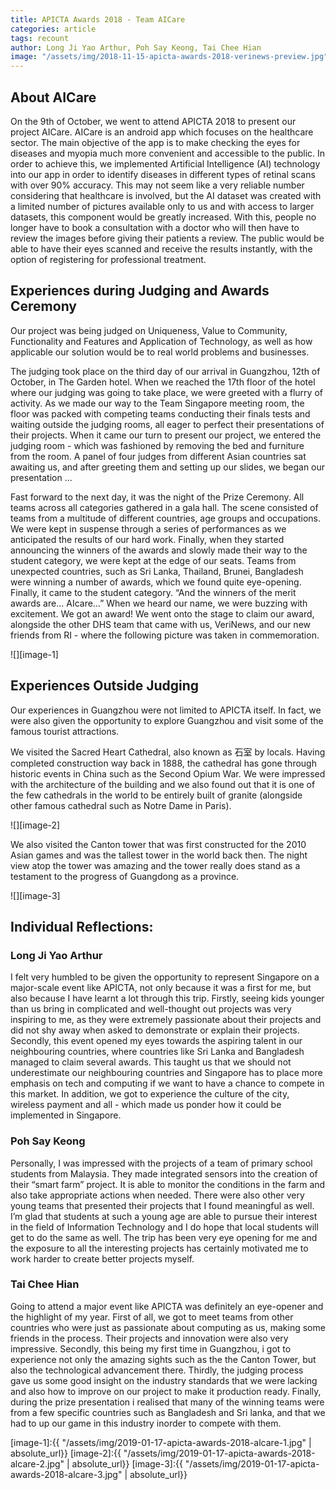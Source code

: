 ```yaml
---
title: APICTA Awards 2018 - Team AICare
categories: article
tags: recount
author: Long Ji Yao Arthur, Poh Say Keong, Tai Chee Hian
image: "/assets/img/2018-11-15-apicta-awards-2018-verinews-preview.jpg"
---
```


## About AICare

On the 9th of October, we went to attend APICTA 2018 to present our project AICare. AICare is an android app which focuses on the healthcare sector. The main objective of the app is to make checking the eyes for diseases and myopia much more convenient and accessible to the public. In order to achieve this, we implemented Artificial Intelligence (AI) technology into our app in order to identify diseases in different types of retinal scans with over 90% accuracy. This may not seem like a very reliable number considering that healthcare is involved, but the AI dataset was created with a limited number of pictures available only to us and with access to larger datasets, this component would be greatly increased. With this, people no longer have to book a consultation with a doctor who will then have to review the images before giving their patients a review. The public would be able to have their eyes scanned and receive the results instantly, with the option of registering for professional treatment.

## Experiences during Judging and Awards Ceremony
Our project was being judged on Uniqueness, Value to Community, Functionality and Features and Application of Technology, as well as how applicable our solution would be to real world problems and businesses.

The judging took place on the third day of our arrival in Guangzhou, 12th of October, in The Garden hotel. When we reached the 17th floor of the hotel where our judging was going to take place, we were greeted with a flurry of activity. As we made our way to the Team Singapore meeting room, the floor was packed with competing teams conducting their finals tests and waiting outside the judging rooms, all eager to perfect their presentations of their projects. When it came our turn to present our project, we entered the judging room - which was fashioned by removing the bed and furniture from the room. A panel of four judges from different Asian countries sat awaiting us, and after greeting them and setting up our slides, we began our presentation ...

Fast forward to the next day, it was the night of the Prize Ceremony. All teams across all categories gathered in a gala hall. The scene consisted of teams from a multitude of different countries, age groups and occupations. We were kept in suspense through a series of performances as we anticipated the results of our hard work. Finally, when they started announcing the winners of the awards and slowly made their way to the student category, we were kept at the edge of our seats. Teams from unexpected countries, such as Sri Lanka, Thailand, Brunei, Bangladesh were winning a number of awards, which we found quite eye-opening. Finally, it came to the student category. “And the winners of the merit awards are… AIcare…” When we heard our name, we were buzzing with excitement. We got an award! We went onto the stage to claim our award, alongside the other DHS team that came with us, VeriNews, and our new friends from RI - where the following picture was taken in commemoration. 

![][image-1]

## Experiences Outside Judging

Our experiences in Guangzhou were not limited to APICTA itself. In fact, we were also given the opportunity to explore Guangzhou and visit some of the famous tourist attractions.

We visited the Sacred Heart Cathedral, also known as 石室 by locals. Having completed construction way back in 1888, the cathedral has gone through historic events in China such as the Second Opium War. We were impressed with the architecture of the building and we also found out that it is one of the few cathedrals in the world to be entirely built of granite (alongside other famous cathedral such as Notre Dame in Paris).

![][image-2]

We also visited the Canton tower that was first constructed for the 2010 Asian games and was the tallest tower in the world back then. The night view atop the tower was amazing and the tower really does stand as a testament to the progress of Guangdong as a province.

![][image-3]

## Individual Reflections:

### Long Ji Yao Arthur
I felt very humbled to be given the opportunity to represent Singapore on a major-scale event like APICTA, not only because it was a first for me, but also because I have learnt a lot through this trip. Firstly, seeing kids younger than us bring in complicated and well-thought out projects was very inspiring to me, as they were extremely passionate about their projects and did not shy away when asked to demonstrate or explain their projects. Secondly, this event opened my eyes towards the aspiring talent in our neighbouring countries, where countries like Sri Lanka and Bangladesh managed to claim several awards. This taught us that we should not underestimate our neighbouring countries and Singapore has to place more emphasis on tech and computing if we want to have a chance to compete in this market. In addition, we got to experience the culture of the city, wireless payment and all - which made us ponder how it could be implemented in Singapore.

### Poh Say Keong
Personally, I was impressed with the projects of a team of primary school students from Malaysia. They made integrated sensors into the creation of their “smart farm” project. It is able to monitor the conditions in the farm and also take appropriate actions when needed. There were also other very young teams that presented their projects that I found meaningful as well. I’m glad that students at such a young age are able to pursue their interest in the field of Information Technology and I do hope that local students will get to do the same as well. The trip has been very eye opening for me and the exposure to all the interesting projects has certainly motivated me to work harder to create better projects myself.

### Tai Chee Hian
Going to attend a major event like APICTA was definitely an eye-opener and the highlight of my year. First of all, we got to meet teams from other countries who were just as passionate about computing as us, making some friends in the process. Their projects and innovation were also very impressive. Secondly, this being my first time in Guangzhou, i got to experience not only the amazing sights such as the the Canton Tower, but also the technological advancement there. Thirdly, the judging process gave us some good insight on the industry standards that we were lacking and also how to improve on our project to make it production ready. Finally, during the prize presentation i realised that many of the winning teams were from a few specific countries such as Bangladesh and Sri lanka, and that we had to up our game in this industry inorder to compete with them.

[image-1]:{{ "/assets/img/2019-01-17-apicta-awards-2018-alcare-1.jpg" | absolute_url}}
[image-2]:{{ "/assets/img/2019-01-17-apicta-awards-2018-alcare-2.jpg" | absolute_url}}
[image-3]:{{ "/assets/img/2019-01-17-apicta-awards-2018-alcare-3.jpg" | absolute_url}}